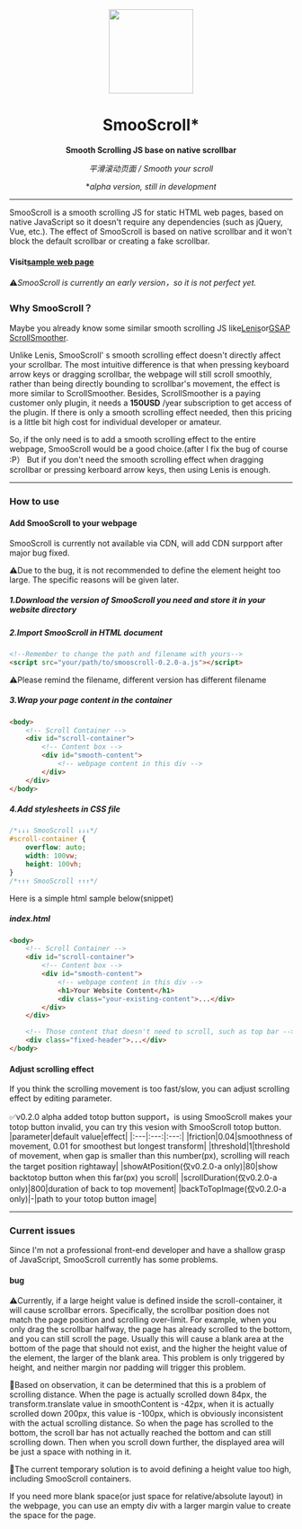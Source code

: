 <div align="center">
<a href="https://shuninyu.github.io/SmooScroll">
  <img src="https://ik.imagekit.io/shunin/SmooScroll/smooscroll-logo.svg" height="150px" />
</a>

# SmooScroll*

**Smooth Scrolling JS base on native scrollbar**

*平滑滚动页面 / Smooth your scroll*

**alpha version, still in development*
</div>

---
SmooScroll is a smooth scrolling JS for static HTML web pages, based on native JavaScript so it doesn't require any dependencies (such as jQuery, Vue, etc.).
The effect of SmooScroll is based on native scrollbar and it won't block the default scrollbar or creating a fake scrollbar.
#### Visit[sample web page](https://shuninyu.github.io/SmooScroll/)

⚠️*SmooScroll is currently an early version，so it is not perfect yet.*

### Why SmooScroll？
Maybe you already know some similar smooth scrolling JS like[Lenis](https://github.com/darkroomengineering/lenis)or[GSAP ScrollSmoother](https://gsap.com/docs/v3/Plugins/ScrollSmoother/).

Unlike Lenis, SmooScroll' s smooth scrolling effect doesn't directly affect your scrollbar. The most intuitive difference is that when pressing keyboard arrow keys or dragging scrollbar, the webpage will still scroll smoothly, rather than being directly bounding to scrollbar's movement, the effect is more similar to ScrollSmoother.
Besides, ScrollSmoother is a paying customer only plugin, it needs a **150USD** /year subscription to get access of the plugin. If there is only a smooth scrolling effect needed, then this pricing is a little bit high cost for individual developer or amateur.

So, if the only need is to add a smooth scrolling effect to the entire webpage, SmooScroll would be a good choice.(after I fix the bug of course :P）
But if you don't need the smooth scrolling effect when dragging scrollbar or pressing kerboard arrow keys, then using Lenis is enough.

---
### How to use
#### Add SmooScroll to your webpage
SmooScroll is currently not available via CDN, will add CDN surpport after major bug fixed.

⚠️Due to the bug, it is not recommended to define the element height too large. The specific reasons will be given later.

##### 1.Download the version of SmooScroll you need and store it in your website directory
##### 2.Import SmooScroll in HTML document
```html
<!--Remember to change the path and filename with yours-->
<script src="your/path/to/smooscroll-0.2.0-a.js"></script>
```
⚠️Please remind the filename, different version has different filename
##### 3.Wrap your page content in the container
```html
<body>
    <!-- Scroll Container -->
    <div id="scroll-container">
        <!-- Content box -->
        <div id="smooth-content">
            <!-- webpage content in this div -->
        </div>
    </div>
</body>
```
##### 4.Add stylesheets in CSS file
```css
/*↓↓↓ SmooScroll ↓↓↓*/
#scroll-container {
    overflow: auto;
    width: 100vw;
    height: 100vh;
}
/*↑↑↑ SmooScroll ↑↑↑*/
```
Here is a simple html sample below(snippet)
##### index.html
```html
<body>
    <!-- Scroll Container -->
    <div id="scroll-container">
        <!-- Content box -->
        <div id="smooth-content">
            <!-- webpage content in this div -->
            <h1>Your Website Content</h1>
            <div class="your-existing-content">...</div>
        </div>
    </div>

    <!-- Those content that doesn't need to scroll, such as top bar -->
    <div class="fixed-header">...</div>
</body>
```

#### Adjust scrolling effect
If you think the scrolling movement is too fast/slow, you can adjust scrolling effect by editing parameter.

✅v0.2.0 alpha added totop button support，is using SmooScroll makes your totop button invalid, you can try this vesion with SmooScroll totop button.
|parameter|default value|effect|
|:---|:---:|:---:|
|friction|0.04|smoothness of movement, 0.01 for smoothest but longest transform|
|threshold|1|threshold of movement, when gap is smaller than this number(px), scrolling will reach the target position rightaway|
|showAtPosition(仅v0.2.0-a only)|80|show backtotop button when this far(px) you scroll|
|scrollDuration(仅v0.2.0-a only)|800|duration of back to top movement|
|backToTopImage(仅v0.2.0-a only)|-|path to your totop button image|

---
### Current issues
Since I'm not a professional front-end developer and have a shallow grasp of JavaScript, SmooScroll currently has some problems.
#### bug
⚠️Currently, if a large height value is defined inside the scroll-container, it will cause scrollbar errors. Specifically, the scrollbar position does not match the page position and scrolling over-limit. For example, when you only drag the scrollbar halfway, the page has already scrolled to the bottom, and you can still scroll the page. Usually this will cause a blank area at the bottom of the page that should not exist, and the higher the height value of the element, the larger of ​​the blank area. This problem is only triggered by height, and neither margin nor padding will trigger this problem.

🔎Based on observation, it can be determined that this is a problem of scrolling distance. When the page is actually scrolled down 84px, the transform.translate value in smoothContent is -42px, when it is actually scrolled down 200px, this value is -100px, which is obviously inconsistent with the actual scrolling distance. So when the page has scrolled to the bottom, the scroll bar has not actually reached the bottom and can still scrolling down. Then when you scroll down further, the displayed area will be just a space with nothing in it.

💉The current temporary solution is to avoid defining a height value too high, including SmooScroll containers.

If you need more blank space(or just space for relative/absolute layout) in the webpage, you can use an empty div with a larger margin value to create the space for the page.